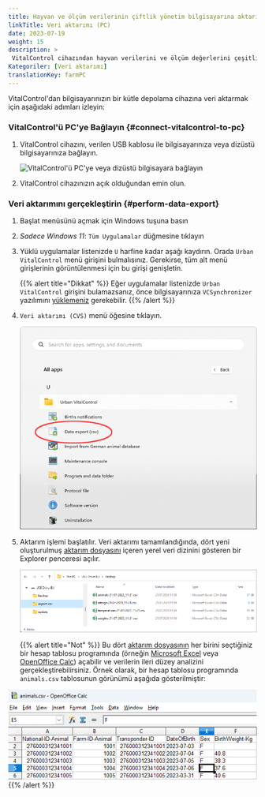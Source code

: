 ```yaml
---
title: Hayvan ve ölçüm verilerinin çiftlik yönetim bilgisayarına aktarılması
linkTitle: Veri aktarımı (PC)
date: 2023-07-19
weight: 15
description: >
 VitalControl cihazından hayvan verilerini ve ölçüm değerlerini çeşitli CVS dosyalarına aktarın
Kategoriler: [Veri aktarımı]
translationKey: farmPC
---
```

VitalControl'dan bilgisayarınızın bir kütle depolama cihazına veri aktarmak için aşağıdaki adımları izleyin:

### VitalControl'ü PC'ye Bağlayın {#connect-vitalcontrol-to-pc}

1. VitalControl cihazını, verilen USB kablosu ile bilgisayarınıza veya dizüstü bilgisayarınıza bağlayın.

   ![VitalControl'ü PC'ye veya dizüstü bilgisayara bağlayın](/images/synchronisation/connect-to-pc.svg "VitalControl'ü PC'ye bağlayın")

1. VitalControl cihazınızın açık olduğundan emin olun.

### Veri aktarımını gerçekleştirin {#perform-data-export}

1. Başlat menüsünü açmak için Windows tuşuna basın

1. *Sadece Windows 11*: `Tüm Uygulamalar` düğmesine tıklayın

1. Yüklü uygulamalar listenizde `U` harfine kadar aşağı kaydırın. Orada `Urban VitalControl` menü girişini bulmalısınız. Gerekirse, tüm alt menü girişlerinin görüntülenmesi için bu girişi genişletin.

   {{% alert title="Dikkat" %}}
Eğer uygulamalar listenizde `Urban VitalControl` girişini bulamazsanız, önce bilgisayarınıza `VCSynchronizer` yazılımını [yüklemeniz](../vcsynchronizer/installation/) gerekebilir.
   {{% /alert %}}

1. `Veri aktarımı (CVS)` menü öğesine tıklayın.

   ![Windows Başlat menüsü, Urban VitalControl (VCSynchronizer) menü girişi](../vcsynchronizer/images/data-export/data-export.png "Windows başlat menüsü, VitalControl")

1. Aktarım işlemi başlatılır. Veri aktarımı tamamlandığında, dört yeni oluşturulmuş [aktarım dosyasını](../../data-export/export-files/) içeren yerel veri dizinini gösteren bir Explorer penceresi açılır.

   ![Aktarım dosyaları ile yerel veri dizini](../../data-export/images/export-files.png "Aktarım dosyaları, yerel olarak saklanmış")

   {{% alert title="Not" %}}
  Bu dört [aktarım dosyasının](../../data-export/export-files/) her birini seçtiğiniz bir hesap tablosu programında (örneğin [Microsoft Excel](https://products.office.com/excel) veya [OpenOffice Calc](https://www.openoffice.org/)) açabilir ve verilerin ileri düzey analizini gerçekleştirebilirsiniz. Örnek olarak, bir hesap tablosu programında `animals.csv` tablosunun görünümü aşağıda gösterilmiştir:


  ![Bir elektronik tablo yazılımında açılmış dışa aktarılmış hayvan veri tablosu](../../data-export/images/animals.png "Hayvan verileri ile elektronik tablo yazılımı")
   {{% /alert %}}
